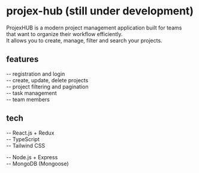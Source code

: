 # projex-hub (still under development)

ProjexHUB is a modern project management application built for teams <br />
that want to organize their workflow efficiently. <br />
It allows you to create, manage, filter and search your projects. <br />

## features

-- registration and login<br />
-- create, update, delete projects<br />
-- project filtering and pagination<br />
-- task management<br />
-- team members<br />

## tech

-- React.js + Redux <br />
-- TypeScript <br />
-- Tailwind CSS <br />

-- Node.js + Express <br />
-- MongoDB (Mongoose) <br />

